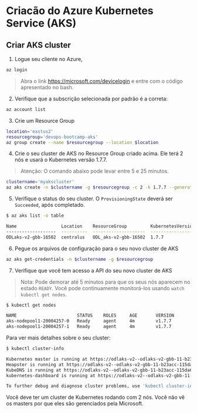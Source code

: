 # Criacão do Azure Kubernetes Service (AKS)

## Criar AKS cluster

1. Logue seu cliente no Azure, 

```bash
az login
```

> Abra o link https://microsoft.com/devicelogin e entre com o código apresentado no bash.

2. Verifique que a subscrição selecionada por padrão é a correta:

```bash
az account list
```

3. Crie um Resource Group

```bash
location='eastus2'
resourcegroup='devops-bootcamp-aks'
az group create --name $resourcegroup --location $location
```

4. Crie o seu cluster de AKS no Resource Group criado acima. Ele terá 2 nós e usará o Kubernetes versão 1.7.7.

> Atenção: O comando abaixo pode levar entre 5 e 25 minutos.

```bash
clustername='myakscluster'
az aks create -n $clustername -g $resourcegroup -c 2 -k 1.7.7 --generate-ssh-keys -l $location
```

5. Verifique o status do seu cluster. O `ProvisioningState` deverá ser `Succeeded`, após completado.

```bash
$ az aks list -o table

Name                 Location    ResourceGroup         KubernetesVersion    ProvisioningState    Fqdn
-------------------  ----------  --------------------  -------------------  -------------------  -------------------------------------------------------------------
ODLaks-v2-gbb-16502  centralus   ODL_aks-v2-gbb-16502  1.7.7                Succeeded             odlaks-v2--odlaks-v2-gbb-16-b23acc-17863579.hcp.centralus.azmk8s.io
```

6. Pegue os arquivos de configuração para o seu novo cluster de AKS

```bash
az aks get-credentials -n $clustername -g $resourcegroup
```

7. Verifique que você tem acesso a API do seu novo cluster de AKS

> Nota: Pode demorar até 5 minutos para que os seus nós aparecem no estado `READY`. Você pode continuamente monitorá-los usando `watch kubectl get nodes`.

```bash
$ kubectl get nodes

NAME                       STATUS    ROLES     AGE       VERSION
aks-nodepool1-20004257-0   Ready     agent     4m        v1.7.7
aks-nodepool1-20004257-1   Ready     agent     4m        v1.7.7
```

Para ver mais detalhes sobre o seu cluster:

```bash
$ kubectl cluster-info

Kubernetes master is running at https://odlaks-v2--odlaks-v2-gbb-11-b23acc-115da6a3.hcp.centralus.azmk8s.io:443
Heapster is running at https://odlaks-v2--odlaks-v2-gbb-11-b23acc-115da6a3.hcp.centralus.azmk8s.io:443/api/v1/namespaces/kube-system/services/heapster/proxy
KubeDNS is running at https://odlaks-v2--odlaks-v2-gbb-11-b23acc-115da6a3.hcp.centralus.azmk8s.io:443/api/v1/namespaces/kube-system/services/kube-dns:dns/proxy
kubernetes-dashboard is running at https://odlaks-v2--odlaks-v2-gbb-11-b23acc-115da6a3.hcp.centralus.azmk8s.io:443/api/v1/namespaces/kube-system/services/kubernetes-dashboard/proxy

To further debug and diagnose cluster problems, use 'kubectl cluster-info dump'.
```

Você deve ter um cluster de Kubernetes rodando com 2 nós. Você não vê os masters por que eles são gerenciados pela Microsoft.